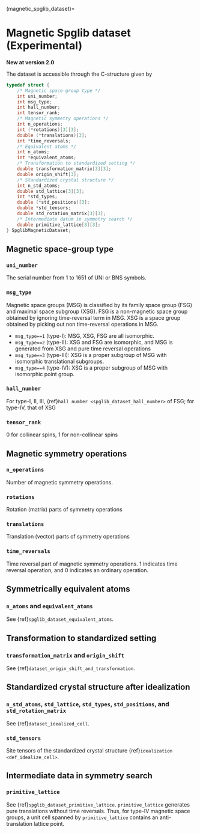 (magnetic_spglib_dataset)=

# Magnetic Spglib dataset (Experimental)

**New at version 2.0**

The dataset is accessible through the C-structure given by

```c
typedef struct {
    /* Magnetic space-group type */
    int uni_number;
    int msg_type;
    int hall_number;
    int tensor_rank;
    /* Magnetic symmetry operations */
    int n_operations;
    int (*rotations)[3][3];
    double (*translations)[3];
    int *time_reversals;
    /* Equivalent atoms */
    int n_atoms;
    int *equivalent_atoms;
    /* Transformation to standardized setting */
    double transformation_matrix[3][3];
    double origin_shift[3];
    /* Standardized crystal structure */
    int n_std_atoms;
    double std_lattice[3][3];
    int *std_types;
    double (*std_positions)[3];
    double *std_tensors;
    double std_rotation_matrix[3][3];
    /* Intermediate datum in symmetry search */
    double primitive_lattice[3][3];
} SpglibMagneticDataset;
```

## Magnetic space-group type

### `uni_number`

The serial number from 1 to 1651 of UNI or BNS symbols.

### `msg_type`

Magnetic space groups (MSG) is classified by its family space group (FSG)
and maximal space subgroup (XSG).
FSG is a non-magnetic space group obtained by ignoring time-reversal term in MSG.
XSG is a space group obtained by picking out non time-reversal operations in MSG.

- `msg_type==1` (type-I): MSG, XSG, FSG are all isomorphic.
- `msg_type==2` (type-II): XSG and FSG are isomorphic, and MSG is generated
  from XSG and pure time reversal operations
- `msg_type==3` (type-III): XSG is a proper subgroup of MSG with isomorphic
  translational subgroups.
- `msg_type==4` (type-IV): XSG is a proper subgroup of MSG with isomorphic
  point group.

### `hall_number`

For type-I, II, III, {ref}`hall number <spglib_dataset_hall_number>` of FSG; for type-IV, that of XSG

### `tensor_rank`

0 for collinear spins, 1 for non-collinear spins

## Magnetic symmetry operations

### `n_operations`

Number of magnetic symmetry operations.

### `rotations`

Rotation (matrix) parts of symmetry operations

### `translations`

Translation (vector) parts of symmetry operations

### `time_reversals`

Time reversal part of magnetic symmetry operations.
1 indicates time reversal operation, and 0 indicates an ordinary operation.

## Symmetrically equivalent atoms

### `n_atoms` and `equivalent_atoms`

See {ref}`spglib_dataset_equivalent_atoms`.

## Transformation to standardized setting

### `transformation_matrix` and `origin_shift`

See {ref}`dataset_origin_shift_and_transformation`.

## Standardized crystal structure after idealization

### `n_std_atoms`, `std_lattice`, `std_types`, `std_positions`, and `std_rotation_matrix`

See {ref}`dataset_idealized_cell`.

### `std_tensors`

Site tensors of the standardized crystal structure {ref}`idealization <def_idealize_cell>`.

## Intermediate data in symmetry search

### `primitive_lattice`

See {ref}`spglib_dataset_primitive_lattice`.
`primitive_lattice` generates pure translations without time reversals.
Thus, for type-IV magnetic space groups, a unit cell spanned by `primitive_lattice` contains an anti-translation lattice point.
